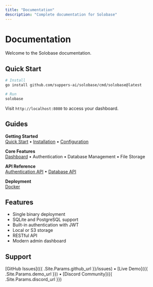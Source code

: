```yaml
---
title: "Documentation"
description: "Complete documentation for Solobase"
---
```


# Documentation

Welcome to the Solobase documentation.

## Quick Start

```bash
# Install
go install github.com/suppers-ai/solobase/cmd/solobase@latest

# Run
solobase
```

Visit `http://localhost:8080` to access your dashboard.

## Guides

**Getting Started**  
[Quick Start](/docs/quick-start/) • [Installation](/docs/installation/) • [Configuration](/docs/configuration/)

**Core Features**  
[Dashboard](/docs/dashboard/) • Authentication • Database Management • File Storage

**API Reference**  
[Authentication API](/docs/api/auth/) • [Database API](/docs/api/database/)

**Deployment**  
[Docker](/docs/deployment/docker/)

## Features

- Single binary deployment
- SQLite and PostgreSQL support
- Built-in authentication with JWT
- Local or S3 storage
- RESTful API
- Modern admin dashboard

## Support

[GitHub Issues]({{ .Site.Params.github_url }}/issues) • [Live Demo]({{ .Site.Params.demo_url }}) • [Discord Community]({{ .Site.Params.discord_url }})